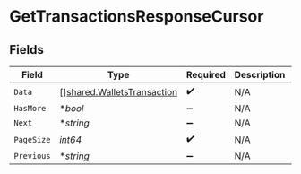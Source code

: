 # GetTransactionsResponseCursor


## Fields

| Field                                                                           | Type                                                                            | Required                                                                        | Description                                                                     | Example                                                                         |
| ------------------------------------------------------------------------------- | ------------------------------------------------------------------------------- | ------------------------------------------------------------------------------- | ------------------------------------------------------------------------------- | ------------------------------------------------------------------------------- |
| `Data`                                                                          | [][shared.WalletsTransaction](../../../pkg/models/shared/walletstransaction.md) | :heavy_check_mark:                                                              | N/A                                                                             |                                                                                 |
| `HasMore`                                                                       | **bool*                                                                         | :heavy_minus_sign:                                                              | N/A                                                                             | false                                                                           |
| `Next`                                                                          | **string*                                                                       | :heavy_minus_sign:                                                              | N/A                                                                             |                                                                                 |
| `PageSize`                                                                      | *int64*                                                                         | :heavy_check_mark:                                                              | N/A                                                                             | 15                                                                              |
| `Previous`                                                                      | **string*                                                                       | :heavy_minus_sign:                                                              | N/A                                                                             | YXVsdCBhbmQgYSBtYXhpbXVtIG1heF9yZXN1bHRzLol=                                    |
